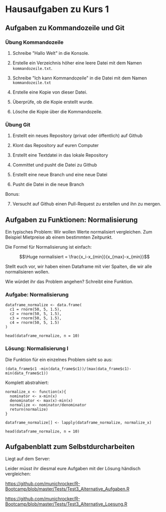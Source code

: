 # Hausaufgaben zu Kurs 1

## Aufgaben zu Kommandozeile und Git

### Übung Kommandozeile

1. Schreibe "Hallo Welt" in die Konsole.

2. Erstelle ein Verzeichnis höher eine leere Datei mit dem Namen `kommandozeile.txt`.

3. Schreibe "Ich kann Kommandozeile" in die Datei mit dem Namen `kommandozeile.txt`

4. Erstelle eine Kopie von dieser Datei.

5. Überprüfe, ob die Kopie erstellt wurde.

6. Lösche die Kopie über die Kommandozeile.

### Übung Git

1. Erstellt ein neues Repository (privat oder öffentlich) auf Github

2. Klont das Repository auf euren Computer

3. Erstellt eine Textdatei in das lokale Repository

4. Committet und pusht die Datei zu Github

5. Erstellt eine neue Branch und eine neue Datei

6. Pusht die Datei in die neue Branch

Bonus:

7. Versucht auf Github einen Pull-Request zu erstellen und ihn zu mergen.

## Aufgaben zu Funktionen: Normalisierung

Ein typisches Problem: Wir wollen Werte normalisiert vergleichen. Zum Beispiel Mietpreise ab einem bestimmten Zeitpunkt.

Die Formel für Normalisierung ist einfach:

$$\Huge normalisiert = \frac{x_i-x_{min}}{x_{max}-x_{min}}$$

Stellt euch vor, wir haben einen Dataframe mit vier Spalten, die wir alle normalisieren wollen.

Wie würdet ihr das Problem angehen? Schreibt eine Funktion.

### Aufgabe: Normalisierung

```{r}
dataframe_normalize <- data.frame(  
  c1 = rnorm(50, 5, 1.5), 
  c2 = rnorm(50, 5, 1.5),    
  c3 = rnorm(50, 5, 1.5),
  c4 = rnorm(50, 5, 1.5)
)

head(dataframe_normalize, n = 10)
```

### Lösung: Normalisierung I

Die Funktion für ein einzelnes Problem sieht so aus: 

`(data_frame$c1 -min(data_frame$c1))/(max(data_frame$c1)-min(data_frame$c1))`

Komplett abstrahiert:
```{r}
normalize_x <- function(x){
  nominator <- x-min(x)
  denominator <- max(x)-min(x)
  normalize <- nominator/denominator
  return(normalize)
}
```

```{r}
dataframe_normalize[] <- lapply(dataframe_normalize, normalize_x)
```

```{r}
head(dataframe_normalize, n = 10)
```

## Aufgabenblatt zum Selbstdurcharbeiten

Liegt auf dem Server:

Leider müsst ihr diesmal eure Aufgaben mit der Lösung händisch vergleichen:

https://github.com/munichrocker/R-Bootcamp/blob/master/Tests/Test3_Alternative_Aufgaben.R

https://github.com/munichrocker/R-Bootcamp/blob/master/Tests/Test3_Alternative_Loesung.R